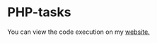 # PHP-tasks

You can view the code execution on my [website.](https://is20-2019.susu.ru/uskovaep/category/101-zadacha/)
